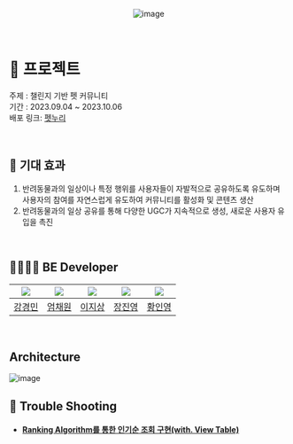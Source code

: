 <div align="center">

  ![image](https://github.com/FINAL-TEAM4/itoxi-be/assets/96164211/bf9e5f39-fe21-42c2-a6f7-35903e1f03ab)

  <!-- ![image](https://github.com/FINAL-TEAM4/itoxi-be/assets/96164211/eb511776-2115-48cd-ac39-efb035d46fee) -->

</div>

</br>

# 📸 프로젝트 

주제 : 챌린지 기반 펫 커뮤니티 </br>
기간 : 2023.09.04 ~ 2023.10.06 </br>
배포 링크: [펫누리](https://petnuri.netlify.app/)

</br>

## 📕 기대 효과

1. 반려동물과의 일상이나 특정 행위를 사용자들이 자발적으로 공유하도록 유도하며 사용자의 참여를 자연스럽게 유도하여 커뮤니티를 활성화 및 콘텐츠 생산 </br>
2. 반려동물과의 일상 공유를 통해 다양한 UGC가 지속적으로 생성, 새로운 사용자 유입을 촉진 

</br>

<!--
## 👨‍👨‍👧‍👦 팀원

## 📑 백엔드

|![](https://avatars.githubusercontent.com/u/104764933?v=4)|![](https://avatars.githubusercontent.com/u/65496092?v=4)|![](https://avatars.githubusercontent.com/u/104916288?v=4)|![](https://avatars.githubusercontent.com/u/96164211?v=4)|![](https://avatars.githubusercontent.com/u/86757234?v=4)|
|:---:|:---:|:---:|:---:|:---:|
|[강경민](https://github.com/redbean00)|[엄채원](https://github.com/chaewon12)|[이지상](https://github.com/matrixpower1004)|[장진영](https://github.com/jinyngg)|[황인영](https://github.com/inyoung0215)|
|카카오 로그인/로그아웃 </br>온보딩, 홈탭(펫 프로필 추가/수정) </br>배송지 목록 조회, 삭제|펫톡 댓글 CRUD </br>펫톡 감정표현 CRUD </br>리워드 챌린지 CRUD|데일리 챌린지 CRUD </br>회원 포인트 CRUD|AWS, Docker 설정 </br> 펫톡 CRUD </br> 리워드 챌린지 CRUD|Oauth 카카오 회원 관리 </br>Security jwt </br>마이페이지 CRUD </br>홈 화면 CRUD|

-->

## 👨‍👨‍👧‍👦 BE Developer

|![](https://avatars.githubusercontent.com/u/104764933?v=4)|![](https://avatars.githubusercontent.com/u/65496092?v=4)|![](https://avatars.githubusercontent.com/u/104916288?v=4)|![](https://avatars.githubusercontent.com/u/96164211?v=4)|![](https://avatars.githubusercontent.com/u/86757234?v=4)|
|:---:|:---:|:---:|:---:|:---:|
|[강경민](https://github.com/redbean00)|[엄채원](https://github.com/chaewon12)|[이지상](https://github.com/matrixpower1004)|[장진영](https://github.com/jinyngg)|[황인영](https://github.com/inyoung0215)|

</br>

## Architecture
![image](https://github.com/user-attachments/assets/5fa6036b-81fa-4cd9-b141-cfe152cdf7e9)

## 💫 Trouble Shooting

- #### [Ranking Algorithm를 통한 인기순 조회 구현(with. View Table)](https://jinyngg.tistory.com/23)
